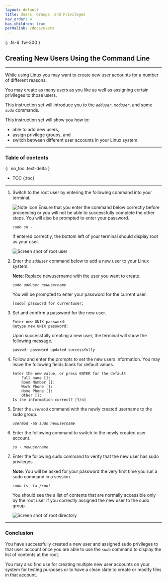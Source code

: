 ```yaml
---
layout: default
title: Users, Groups, and Privileges
nav_order: 4
has_children: true
permalink: /docs/users
---
```


{: .fs-6 .fw-300 }

## Creating New Users Using the Command Line

---
While using Linux you may want to create new user accounts for a number of different reasons.

You may create as many users as you like as well as assigning certain privileges to those users.

This instruction set will introduce you to the *`adduser`*, *`moduser`*, and some *`sudo`* commands.

This instruction set will show you how to:
- able to add new users,
- assign privilege groups, and 
- switch between different user accounts in your Linux system.

---

### Table of contents
{: .no_toc .text-delta }
* TOC
{:toc}

---

1. Switch to the root user by entering the following command into your terminal.

    ![Note icon](https://github.com/dl90/linux-basics/blob/gh-pages/docs/images/icons/note.png?raw=true "Note") Ensure that you enter the command below correctly before proceeding or you will not be able to successfully complete the other steps. You will also be prompted to enter your password.

    *`sudo su -`*

    If entered correctly, the bottom left of your terminal should display root as your user.

    ![Screen shot of root user](https://github.com/dl90/linux-basics/blob/gh-pages/docs/images/users/rootuser.png?raw=true "Image of user on root account")

2. Enter the *`adduser`* command below to add a new user to your Linux system. 

    **Note**: Replace newusername with the user you want to create.

    *`sudo adduser newusername`*

    You will be prompted to enter your password for the current user.

    ```
    [sudo] password for currentuser:
    ```

3. Set and confirm a password for the new user.

    ```
    Enter new UNIX password:
    Retype new UNIX password:
    ```

    Upon successfully creating a new user, the terminal will show the following message.

    ```
    passwd: password updated successfully
    ```

4. Follow and enter the prompts to set the new users information. You may leave the following fields blank for default values.  

    ```
    Enter the new value, or press ENTER for the default
        Full name []:
        Room Number []:
        Work Phone []:
        Home Phone []:
        Other []:
    Is the information correct? [Y/n]
    ```

5. Enter the *`usermod`* command with the newly created username to the sudo group.

    *`usermod -aG sudo newusername`*

6. Enter the following command to switch to the newly created user account.

    *`su - newusername`*

7. Enter the following sudo command to verify that the new user has sudo privileges.

    **Note**: You will be asked for your password the very first time you run a sudo command in a session.

    *`sudo ls -la /root`*

    You should see the a list of contents that are normally accessible only by the root user if you correctly assigned the new user to the sudo group.

    ![Screen shot of root directory](https://github.com/dl90/linux-basics/blob/gh-pages/docs/images/users/sudo-ss.png?raw=true "Root directory contents")

---

### Conclusion

You have successfully created a new user and assigned sudo privileges to that user account once you are able to use the *`sudo`* command to display the list of contents at the root.

You may also find use for creating multiple new user accounts on your system for testing purposes or to have a clean slate to create or modify files in that account.